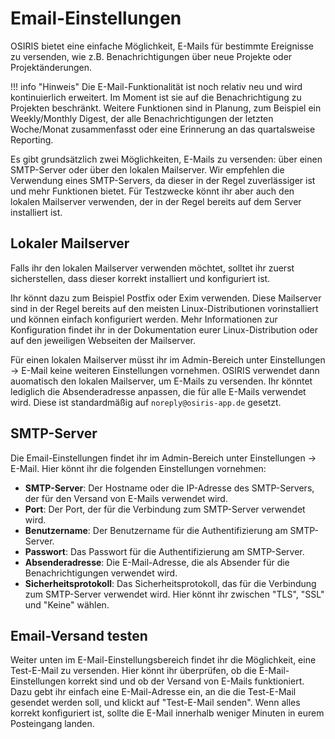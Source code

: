 # Email-Einstellungen

<!-- md:version 1.5.0 -->

OSIRIS bietet eine einfache Möglichkeit, E-Mails für bestimmte Ereignisse zu versenden, wie z.B. Benachrichtigungen über neue Projekte oder Projektänderungen. 

!!! info "Hinweis"
    Die E-Mail-Funktionalität ist noch relativ neu und wird kontinuierlich erweitert. Im Moment ist sie auf die Benachrichtigung zu Projekten beschränkt. Weitere Funktionen sind in Planung, zum Beispiel ein Weekly/Monthly Digest, der alle Benachrichtigungen der letzten Woche/Monat zusammenfasst oder eine Erinnerung an das quartalsweise Reporting.

Es gibt grundsätzlich zwei Möglichkeiten, E-Mails zu versenden: über einen SMTP-Server oder über den lokalen Mailserver. Wir empfehlen die Verwendung eines SMTP-Servers, da dieser in der Regel zuverlässiger ist und mehr Funktionen bietet. Für Testzwecke könnt ihr aber auch den lokalen Mailserver verwenden, der in der Regel bereits auf dem Server installiert ist.

## Lokaler Mailserver

Falls ihr den lokalen Mailserver verwenden möchtet, solltet ihr zuerst sicherstellen, dass dieser korrekt installiert und konfiguriert ist. 

Ihr könnt dazu zum Beispiel Postfix oder Exim verwenden. Diese Mailserver sind in der Regel bereits auf den meisten Linux-Distributionen vorinstalliert und können einfach konfiguriert werden. Mehr Informationen zur Konfiguration findet ihr in der Dokumentation eurer Linux-Distribution oder auf den jeweiligen Webseiten der Mailserver.

Für einen lokalen Mailserver müsst ihr im Admin-Bereich unter Einstellungen -> E-Mail keine weiteren Einstellungen vornehmen. OSIRIS verwendet dann auomatisch den lokalen Mailserver, um E-Mails zu versenden. Ihr könntet lediglich die Absenderadresse anpassen, die für alle E-Mails verwendet wird. Diese ist standardmäßig auf `noreply@osiris-app.de` gesetzt. 

## SMTP-Server

Die Email-Einstellungen findet ihr im Admin-Bereich unter Einstellungen -> E-Mail. Hier könnt ihr die folgenden Einstellungen vornehmen:

- **SMTP-Server**: Der Hostname oder die IP-Adresse des SMTP-Servers, der für den Versand von E-Mails verwendet wird.
- **Port**: Der Port, der für die Verbindung zum SMTP-Server verwendet wird.
- **Benutzername**: Der Benutzername für die Authentifizierung am SMTP-Server.
- **Passwort**: Das Passwort für die Authentifizierung am SMTP-Server.
- **Absenderadresse**: Die E-Mail-Adresse, die als Absender für die Benachrichtigungen verwendet wird.
- **Sicherheitsprotokoll**: Das Sicherheitsprotokoll, das für die Verbindung zum SMTP-Server verwendet wird. Hier könnt ihr zwischen "TLS", "SSL" und "Keine" wählen.

## Email-Versand testen

Weiter unten im E-Mail-Einstellungsbereich findet ihr die Möglichkeit, eine Test-E-Mail zu versenden. Hier könnt ihr überprüfen, ob die E-Mail-Einstellungen korrekt sind und ob der Versand von E-Mails funktioniert. Dazu gebt ihr einfach eine E-Mail-Adresse ein, an die die Test-E-Mail gesendet werden soll, und klickt auf "Test-E-Mail senden". Wenn alles korrekt konfiguriert ist, sollte die E-Mail innerhalb weniger Minuten in eurem Posteingang landen.